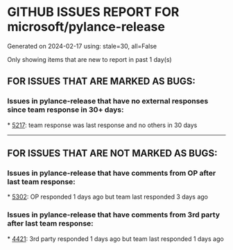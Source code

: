 
# GITHUB ISSUES REPORT FOR microsoft/pylance-release


Generated on 2024-02-17 using: stale=30, all=False


Only showing items that are new to report in past 1 day(s)


## FOR ISSUES THAT ARE MARKED AS BUGS:


### Issues in pylance-release that have no external responses since team response in 30+ days:


\* [5217](https://github.com/microsoft/pylance-release/issues/5217 "Respect `files.refactoring.autoSave` for move to file "): team response was last response and no others in 30 days

---

## FOR ISSUES THAT ARE NOT MARKED AS BUGS:


### Issues in pylance-release that have comments from OP after last team response:


\* [5302](https://github.com/microsoft/pylance-release/issues/5302 "Repo indexing is confused"): OP responded 1 days ago but team last responded 3 days ago

### Issues in pylance-release that have comments from 3rd party after last team response:


\* [4421](https://github.com/microsoft/pylance-release/issues/4421 "Pyright CLI and VSCode problem tab gives different results"): 3rd party responded 1 days ago but team last responded 1 days ago
